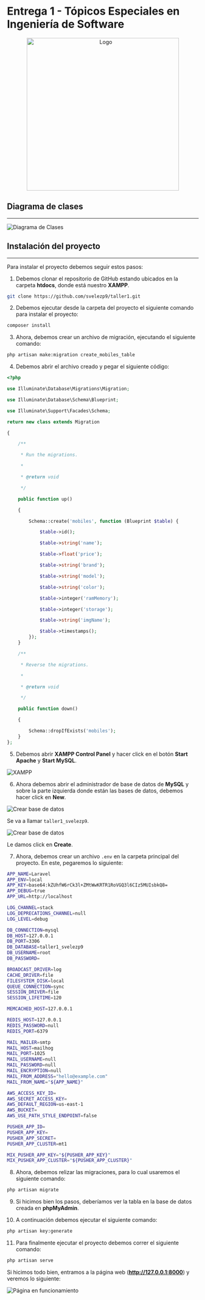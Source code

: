 # Entrega 1 - Tópicos Especiales en Ingeniería de Software

<div style="text-align:center">
    <img src="https://i.imgur.com/qrNCSxg.png" alt="Logo" style="height: 400px; width:400px;" />
</div>

## Diagrama de clases

---

![Diagrama de Clases](https://i.imgur.com/HCXMRgk.jpg)

## Instalación del proyecto

---

Para instalar el proyecto debemos seguir estos pasos:

1. Debemos clonar el repositorio de GitHub estando ubicados en la carpeta **htdocs**, donde está nuestro **XAMPP**.

```sh
git clone https://github.com/svelezp9/taller1.git
```

2. Debemos ejecutar desde la carpeta del proyecto el siguiente comando para instalar el proyecto:

 ```sh
 composer install
 ```

3. Ahora, debemos crear un archivo de migración, ejecutando el siguiente comando:

```sh
php artisan make:migration create_mobiles_table
```

4. Debemos abrir el archivo creado y pegar el siguiente código:

```php
<?php

use Illuminate\Database\Migrations\Migration;

use Illuminate\Database\Schema\Blueprint;

use Illuminate\Support\Facades\Schema;

return new class extends Migration

{

    /**

     * Run the migrations.

     *

     * @return void

     */

    public function up()

    {

        Schema::create('mobiles', function (Blueprint $table) {

            $table->id();

            $table->string('name');

            $table->float('price');

            $table->string('brand');

            $table->string('model');

            $table->string('color');

            $table->integer('ramMemory');

            $table->integer('storage');

            $table->string('imgName');

            $table->timestamps();
        });
    }

    /**

     * Reverse the migrations.

     *

     * @return void

     */

    public function down()

    {

        Schema::dropIfExists('mobiles');
    }
};
```

5. Debemos abrir **XAMPP Control Panel** y hacer click en el botón **Start Apache** y **Start MySQL**.

![XAMPP](https://i.imgur.com/IkwqBG5.png)

6. Ahora debemos abrir el administrador de base de datos de **MySQL** y sobre la parte izquierda donde están las bases de datos, debemos hacer click en **New**.

![Crear base de datos](https://i.imgur.com/jBQxtbS.png)

Se va a llamar ``taller1_svelezp9``.

![Crear base de datos](https://i.imgur.com/ODYk7Uz.png)

Le damos click en **Create**.

7. Ahora, debemos crear un archivo ``.env`` en la carpeta principal del proyecto. En este, pegaremos lo siguiente:

```sh
APP_NAME=Laravel
APP_ENV=local
APP_KEY=base64:kZUhfW6rCk3l+ZMtWwKRTR1RoVGQ3l6CIz5MUIsbkQ8=
APP_DEBUG=true
APP_URL=http://localhost

LOG_CHANNEL=stack
LOG_DEPRECATIONS_CHANNEL=null
LOG_LEVEL=debug

DB_CONNECTION=mysql
DB_HOST=127.0.0.1
DB_PORT=3306
DB_DATABASE=taller1_svelezp9
DB_USERNAME=root
DB_PASSWORD=

BROADCAST_DRIVER=log
CACHE_DRIVER=file
FILESYSTEM_DISK=local
QUEUE_CONNECTION=sync
SESSION_DRIVER=file
SESSION_LIFETIME=120

MEMCACHED_HOST=127.0.0.1

REDIS_HOST=127.0.0.1
REDIS_PASSWORD=null
REDIS_PORT=6379

MAIL_MAILER=smtp
MAIL_HOST=mailhog
MAIL_PORT=1025
MAIL_USERNAME=null
MAIL_PASSWORD=null
MAIL_ENCRYPTION=null
MAIL_FROM_ADDRESS="hello@example.com"
MAIL_FROM_NAME="${APP_NAME}"

AWS_ACCESS_KEY_ID=
AWS_SECRET_ACCESS_KEY=
AWS_DEFAULT_REGION=us-east-1
AWS_BUCKET=
AWS_USE_PATH_STYLE_ENDPOINT=false

PUSHER_APP_ID=
PUSHER_APP_KEY=
PUSHER_APP_SECRET=
PUSHER_APP_CLUSTER=mt1

MIX_PUSHER_APP_KEY="${PUSHER_APP_KEY}"
MIX_PUSHER_APP_CLUSTER="${PUSHER_APP_CLUSTER}"
```

8. Ahora, debemos relizar las migraciones, para lo cual usaremos el siguiente comando:

```sh
php artisan migrate
```

9. Si hicimos bien los pasos, deberíamos ver la tabla en la base de datos creada en **phpMyAdmin**.

10. A continuación debemos ejecutar el siguiente comando:
```sh
php artisan key:generate
```

11. Para finalmente ejecutar el proyecto debemos correr el siguiente comando:
```sh
php artisan serve
```

Si hicimos todo bien, entramos a la página web (**http://127.0.0.1:8000**) y veremos lo siguiente:

![Página en funcionamiento](https://i.imgur.com/w0HKyr4.png)
